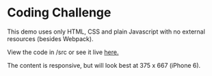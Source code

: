# Coding Challenge

This demo uses only HTML, CSS and plain Javascript with no external resources (besides Webpack).

View the code in /src or see it live [here.](https://kruulik.github.io/api-parallax-coding-challenge/)

The content is responsive, but will look best at 375 x 667 (iPhone 6).

